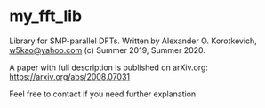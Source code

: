# my_fft_lib
Library for SMP-parallel DFTs.
Written by Alexander O. Korotkevich, w5kao@yahoo.com (c) Summer 2019, Summer 2020.

A paper with full description is published on arXiv.org: https://arxiv.org/abs/2008.07031

Feel free to contact if you need further explanation.
